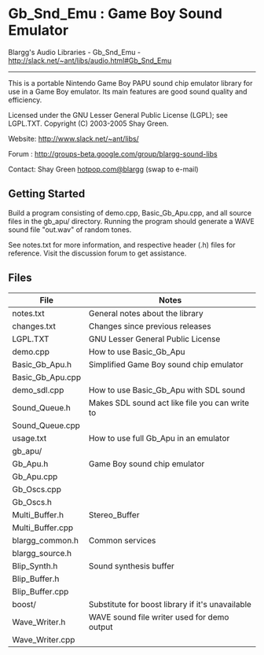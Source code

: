 # Gb_Snd_Emu : Game Boy Sound Emulator

Blargg's Audio Libraries - Gb_Snd_Emu - <http://slack.net/~ant/libs/audio.html#Gb_Snd_Emu>

-----------------------------------------
This is a portable Nintendo Game Boy PAPU sound chip emulator library for use
in a Game Boy emulator. Its main features are good sound quality and
efficiency.

Licensed under the GNU Lesser General Public License (LGPL); see LGPL.TXT.
Copyright (C) 2003-2005 Shay Green.

Website: <http://www.slack.net/~ant/libs/>

Forum  : <http://groups-beta.google.com/group/blargg-sound-libs>

Contact: Shay Green <hotpop.com@blargg> (swap to e-mail)

## Getting Started

Build a program consisting of demo.cpp, Basic_Gb_Apu.cpp, and all source files
in the gb_apu/ directory. Running the program should generate a WAVE sound file
"out.wav" of random tones.

See notes.txt for more information, and respective header (.h) files for
reference. Visit the discussion forum to get assistance.

## Files

File | Notes
--- | ---
notes.txt |               General notes about the library
changes.txt |             Changes since previous releases
LGPL.TXT |                GNU Lesser General Public License
demo.cpp |                How to use Basic_Gb_Apu
Basic_Gb_Apu.h |          Simplified Game Boy sound chip emulator
Basic_Gb_Apu.cpp |
demo_sdl.cpp |            How to use Basic_Gb_Apu with SDL sound
Sound_Queue.h |           Makes SDL sound act like file you can write to
Sound_Queue.cpp |
usage.txt |               How to use full Gb_Apu in an emulator
gb_apu/ |
  Gb_Apu.h |              Game Boy sound chip emulator
  Gb_Apu.cpp |
  Gb_Oscs.cpp |
  Gb_Oscs.h |
  Multi_Buffer.h |        Stereo_Buffer
  Multi_Buffer.cpp |
  blargg_common.h |       Common services
  blargg_source.h |
  Blip_Synth.h |          Sound synthesis buffer
  Blip_Buffer.h |
  Blip_Buffer.cpp |
boost/ |                  Substitute for boost library if it's unavailable
Wave_Writer.h |           WAVE sound file writer used for demo output
Wave_Writer.cpp |  
